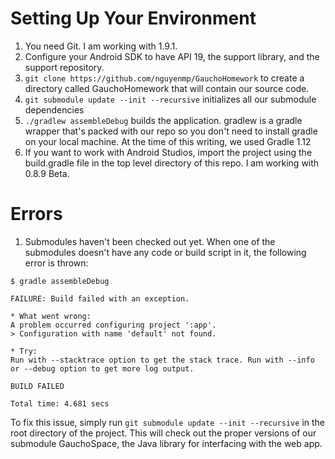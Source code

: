 Setting Up Your Environment
===========================

1. You need Git.  I am working with 1.9.1.
2. Configure your Android SDK to have API 19, the support library, and the support repository.
3. `git clone https://github.com/nguyenmp/GauchoHomework` to create a directory called GauchoHomework that will contain our source code.
4. `git submodule update --init --recursive` initializes all our submodule dependencies
5. `./gradlew assembleDebug` builds the application.  gradlew is a gradle wrapper that's packed with our repo so you don't need to install gradle on your local machine.  At the time of this writing, we used Gradle 1.12
6. If you want to work with Android Studios, import the project using the build.gradle file in the top level directory of this repo.  I am working with 0.8.9 Beta.

Errors
======

1. Submodules haven't been checked out yet.  When one of the submodules doesn't have any code or build script in it, the following error is thrown:

````
$ gradle assembleDebug

FAILURE: Build failed with an exception.

* What went wrong:
A problem occurred configuring project ':app'.
> Configuration with name 'default' not found.

* Try:
Run with --stacktrace option to get the stack trace. Run with --info or --debug option to get more log output.

BUILD FAILED

Total time: 4.681 secs
````

To fix this issue, simply run `git submodule update --init --recursive` in the root directory of the project.  This will check out the proper versions of our submodule GauchoSpace, the Java library for interfacing with the web app.
